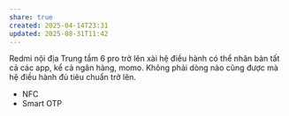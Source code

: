 ```yaml
---
share: true
created: 2025-04-14T23:31
updated: 2025-08-31T11:42
---
```

Redmi nội địa Trung tầm 6 pro trở lên xài hệ điều hành có thể nhân bản tất cả các app, kể cả ngân hàng, momo. Không phải dòng nào cũng được mà hệ điều hành đủ tiêu chuẩn trở lên.
- NFC
- Smart OTP
